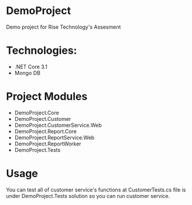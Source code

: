# DemoProject
Demo project for Rise Technology's Assesment

# Technologies:
- .NET Core 3.1
- Mongo DB

# Project Modules
- DemoProject.Core
- DemoProject.Customer
- DemoProject.CustomerService.Web
- DemoProject.Report.Core
- DemoProject.ReportService.Web
- DemoProject.ReportWorker
- DemoProject.Tests

# Usage

You can test all of customer service's functions at CustomerTests.cs file is under DemoProject.Tests solution so you can run customer service.
